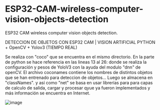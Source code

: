 # ESP32-CAM-wireless-computer-vision-objects-detection
ESP32 CAM wireless computer vision objects detection.


DETECCION DE OBJETOS CON ESP32 CAM | VISION ARTIFICIAL PYTHON + OpenCV + Yolov3 (TIEMPO REAL)



Se realiza con "coco" que se encuentra en el mismo directorio. En la parte de python se hace referencia en las lineas 13 al 26: donde se realiza la configuración y pesos de YoloV3 con la ayuda del modulo "dnn" de openCV. El archivo coconames contiene los nombres de distintos objetos que se han entrenado para deteccion de objetos... Luego se almacena en "classNames".  y así como "net" se basa en usar librerías para para capas de calculo de salida, cargar y procesar qyue ya fueron implementados y más información se encuentra en Internet.


![image](https://user-images.githubusercontent.com/62358739/115599752-90573200-a2a1-11eb-84f8-86e12ba0e09a.png)
